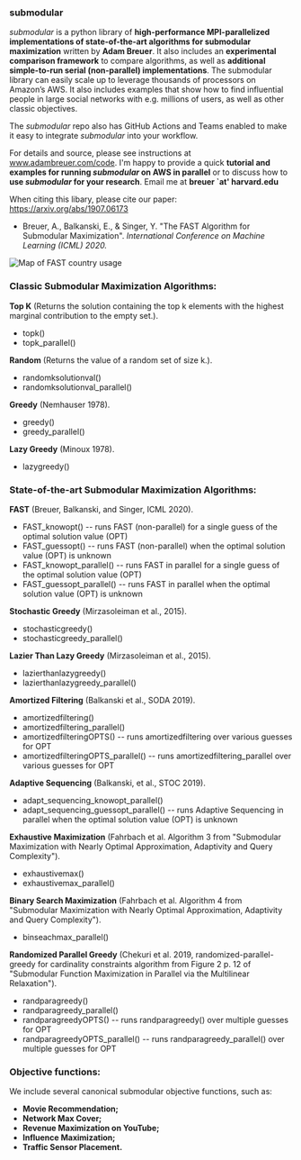 
### submodular ###
*submodular* is a python library of **high-performance MPI-parallelized implementations of state-of-the-art algorithms for submodular maximization** written by **Adam Breuer**. It also includes an **experimental comparison framework** to compare algorithms, as well as **additional simple-to-run serial (non-parallel) implementations**. The submodular library can easily scale up to leverage thousands of processors on Amazon’s AWS. It also includes examples that show how to find influential people in large social networks with e.g. millions of users, as well as other classic objectives.

The *submodular* repo also has GitHub Actions and Teams enabled to make it easy to integrate *submodular* into your workflow.

For details and source, please see instructions at www.adambreuer.com/code. I'm happy to provide a quick **tutorial and examples for running *submodular* on AWS in parallel** or to discuss how to **use *submodular* for your research**. Email me at **breuer `at' harvard.edu**


When citing this libary, please cite our paper:
https://arxiv.org/abs/1907.06173

 - Breuer, A., Balkanski, E., & Singer, Y. "The FAST Algorithm for Submodular Maximization". *International Conference on Machine Learning (ICML) 2020.*


![Map of FAST country usage](https://images.squarespace-cdn.com/content/v1/5ca4254a8ab6dd000136f216/1596839373789-A8DBI9V9H39QZWC6VUNV/ke17ZwdGBToddI8pDm48kD4cM2MDJLBHpNoch_tq4e8UqsxRUqqbr1mOJYKfIPR7LoDQ9mXPOjoJoqy81S2I8N_N4V1vUb5AoIIIbLZhVYwL8IeDg6_3B-BRuF4nNrNcQkVuAT7tdErd0wQFEGFSnIQUvZYQlNhkJjIwPyCHH7PmcYfWGP99ac2HMyu2zsgqbwjHYCUNbcA8I4YYe53tTw/image-asset.png?format=2500w)


### Classic Submodular Maximization Algorithms: ###

**Top K** (Returns the solution containing the top k elements with the highest marginal contribution to the empty set.).
  - topk()
  - topk_parallel()

**Random** (Returns the value of a random set of size k.).
  - randomksolutionval()
  - randomksolutionval_parallel()

**Greedy** (Nemhauser 1978).
  - greedy()
  - greedy_parallel()
    
**Lazy Greedy** (Minoux 1978).
  - lazygreedy()


### State-of-the-art Submodular Maximization Algorithms: ###

**FAST** (Breuer, Balkanski, and Singer, ICML 2020).
  - FAST_knowopt() -- runs FAST (non-parallel) for a single guess of the optimal solution value (OPT)
  - FAST_guessopt() -- runs FAST (non-parallel) when the optimal solution value (OPT) is unknown
  - FAST_knowopt_parallel() -- runs FAST in parallel for a single guess of the optimal solution value (OPT)
  - FAST_guessopt_parallel() -- runs FAST in parallel when the optimal solution value (OPT) is unknown

**Stochastic Greedy** (Mirzasoleiman et al., 2015).
  - stochasticgreedy()
  - stochasticgreedy_parallel()

**Lazier Than Lazy Greedy** (Mirzasoleiman et al., 2015).
  - lazierthanlazygreedy()
  - lazierthanlazygreedy_parallel()

**Amortized Filtering** (Balkanski et al., SODA 2019).
  - amortizedfiltering()
  - amortizedfiltering_parallel()
  - amortizedfilteringOPTS() -- runs amortizedfiltering over various guesses for OPT
  - amortizedfilteringOPTS_parallel() -- runs amortizedfiltering_parallel over various guesses for OPT

**Adaptive Sequencing** (Balkanski, et al., STOC 2019).
  - adapt_sequencing_knowopt_parallel()
  - adapt_sequencing_guessopt_parallel() -- runs Adaptive Sequencing in parallel when the optimal solution value (OPT) is unknown

**Exhaustive Maximization** (Fahrbach et al. Algorithm 3 from "Submodular Maximization with Nearly Optimal Approximation, Adaptivity and Query Complexity").
  - exhaustivemax()
  - exhaustivemax_parallel()

**Binary Search Maximization** (Fahrbach et al. Algorithm 4 from "Submodular Maximization with Nearly Optimal Approximation, Adaptivity and Query Complexity").
  - binseachmax_parallel()

**Randomized Parallel Greedy** (Chekuri et al. 2019, randomized-parallel-greedy for cardinality constraints algorithm from Figure 2 p. 12 of "Submodular Function Maximization in Parallel via the Multilinear Relaxation").
  - randparagreedy()
  - randparagreedy_parallel()
  - randparagreedyOPTS() -- runs randparagreedy() over multiple guesses for OPT
  - randparagreedyOPTS_parallel() -- runs randparagreedy_parallel() over multiple guesses for OPT


### Objective functions: ###
We include several canonical submodular objective functions, such as:
- **Movie Recommendation;**
- **Network Max Cover;**
- **Revenue Maximization on YouTube;**
- **Influence Maximization;** 
- **Traffic Sensor Placement.**

